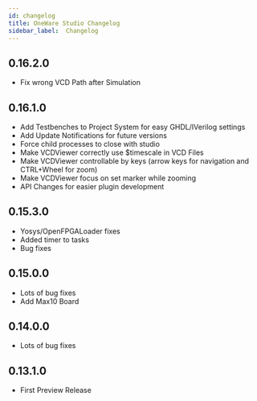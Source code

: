 ```yaml
---
id: changelog
title: OneWare Studio Changelog
sidebar_label:  Changelog
---
```


## 0.16.2.0

- Fix wrong VCD Path after Simulation
  
## 0.16.1.0

- Add Testbenches to Project System for easy GHDL/IVerilog settings
- Add Update Notifications for future versions
- Force child processes to close with studio
- Make VCDViewer correctly use $timescale in VCD Files
- Make VCDViewer controllable by keys (arrow keys for navigation and CTRL+Wheel for zoom)
- Make VCDViewer focus on set marker while zooming
- API Changes for easier plugin development

## 0.15.3.0

- Yosys/OpenFPGALoader fixes
- Added timer to tasks
- Bug fixes

## 0.15.0.0

- Lots of bug fixes
- Add Max10 Board
  
## 0.14.0.0

- Lots of bug fixes
  
## 0.13.1.0

- First Preview Release
